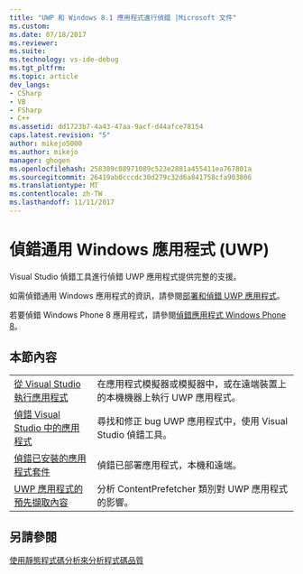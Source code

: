 ```yaml
---
title: "UWP 和 Windows 8.1 應用程式進行偵錯 |Microsoft 文件"
ms.custom: 
ms.date: 07/18/2017
ms.reviewer: 
ms.suite: 
ms.technology: vs-ide-debug
ms.tgt_pltfrm: 
ms.topic: article
dev_langs:
- CSharp
- VB
- FSharp
- C++
ms.assetid: dd1723b7-4a43-47aa-9acf-d44afce78154
caps.latest.revision: "5"
author: mikejo5000
ms.author: mikejo
manager: ghogen
ms.openlocfilehash: 258389c08971089c523e2881a455411ea767801a
ms.sourcegitcommit: 26419ab0cccdc30d279c32d6a841758cfa903806
ms.translationtype: MT
ms.contentlocale: zh-TW
ms.lasthandoff: 11/11/2017
---
```

# <a name="debug-universal-windows-apps-uwp"></a>偵錯通用 Windows 應用程式 (UWP)
Visual Studio 偵錯工具進行偵錯 UWP 應用程式提供完整的支援。  
  
如需偵錯通用 Windows 應用程式的資訊，請參閱[部署和偵錯 UWP 應用程式](/windows/uwp/debug-test-perf/deploying-and-debugging-uwp-apps)。  
  
若要偵錯 Windows Phone 8 應用程式，請參閱[偵錯應用程式 Windows Phone 8](https://msdn.microsoft.com/en-us/library/windows/apps/ff402572(v=vs.105).aspx)。  
  
## <a name="in-this-section"></a>本節內容  
  
|||  
|-|-|  
|[從 Visual Studio 執行應用程式](../debugger/run-store-apps-from-visual-studio.md)|在應用程式模擬器或模擬器中，或在遠端裝置上的本機機器上執行 UWP 應用程式。|  
|[偵錯 Visual Studio 中的應用程式](../debugger/debug-store-apps-in-visual-studio.md)|尋找和修正 bug UWP 應用程式中，使用 Visual Studio 偵錯工具。|  
|[偵錯已安裝的應用程式套件](../debugger/debug-installed-app-package.md)|偵錯已部署應用程式，本機和遠端。|
|[UWP 應用程式的預先擷取內容](../debugger/prefetch-content-for-windows-store-apps.md)|分析 ContentPrefetcher 類別對 UWP 應用程式的影響。|  
  
## <a name="see-also"></a>另請參閱  
 [使用靜態程式碼分析來分析程式碼品質](../test/analyze-the-code-quality-of-store-apps-using-visual-studio-static-code-analysis.md)